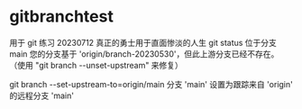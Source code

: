 # gitbranchtest
用于 git 练习 20230712
真正的勇士用于直面惨淡的人生
git status
位于分支 main
您的分支基于 'origin/branch-20230530'，但此上游分支已经不存在。
  （使用 "git branch --unset-upstream" 来修复）

git branch --set-upstream-to=origin/main
分支 'main' 设置为跟踪来自 'origin' 的远程分支 'main'
